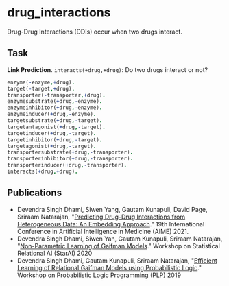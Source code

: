 # drug_interactions

Drug-Drug Interactions (DDIs) occur when two drugs interact.

## Task

**Link Prediction**. `interacts(+drug,+drug)`: Do two drugs interact or not?

```prolog
enzyme(-enzyme,+drug).
target(-target,+drug).
transporter(-transporter,+drug).
enzymesubstrate(+drug,-enzyme).
enzymeinhibitor(+drug,-enzyme).
enzymeinducer(+drug,-enzyme).
targetsubstrate(+drug,-target).
targetantagonist(+drug,-target).
targetinducer(+drug,-target).
targetinhibitor(+drug,-target).
targetagonist(+drug,-target).
transportersubstrate(+drug,-transporter).
transporterinhibitor(+drug,-transporter).
transporterinducer(+drug,-transporter).
interacts(+drug,+drug).
```

## Publications

- Devendra Singh Dhami, Siwen Yang, Gautam Kunapuli, David Page, Sriraam Natarajan, "[Predicting Drug-Drug Interactions from Heterogeneous Data: An Embedding Approach](https://starling.utdallas.edu/assets/pdfs/AIME21_DDI_Dev.pdf)." 19th International Conference in Artificial Intelligence in Medicine (AIME) 2021.
- Devendra Singh Dhami, Siwen Yan, Gautam Kunapuli, Sriraam Natarajan, "[Non-Parametric Learning of Gaifman Models](https://arxiv.org/abs/2001.00528)." Workshop on Statistical Relational AI (StarAI) 2020
- Devendra Singh Dhami, Gautam Kunapuli, Sriraam Natarajan, "[Efficient Learning of Relational Gaifman Models using Probabilistic Logic](https://drive.google.com/file/d/1GCsTavPvWSDy-MiUc8PcUngGMv11yf0f/view)." Workshop on Probabilistic Logic Programming (PLP) 2019
